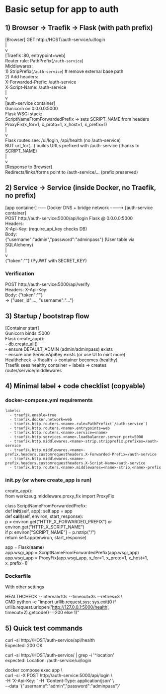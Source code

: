 # Basic setup for app to auth

## 1) Browser → Traefik → Flask (with path prefix)

[Browser]
  GET http://HOST/auth-service/ui/login  
      |  
      v  
[Traefik :80, entrypoint=web]  
  Router rule: PathPrefix(`/auth-service`)  
  Middlewares:  
    1) StripPrefix(`/auth-service`)        # remove external base path  
    2) Add headers:  
         X-Forwarded-Prefix: /auth-service  
         X-Script-Name:     /auth-service  
      |  
      v  
[auth-service container]  
  Gunicorn on 0.0.0.0:5000  
  Flask WSGI stack:  
    ScriptNameFromForwardedPrefix -> sets SCRIPT_NAME from headers  
    ProxyFix(x_for=1, x_proto=1, x_host=1, x_prefix=1)  
      |  
      v  
  Flask routes see: /ui/login, /api/health (no /auth-service)  
  BUT url_for(...) builds URLs prefixed with /auth-service (thanks to SCRIPT_NAME)  
      |  
      v  
[Response to Browser]  
  Redirects/links/forms point to /auth-service/... (prefix preserved)  

## 2) Service → Service (inside Docker, no Traefik, no prefix)  

[app container]  ---- Docker DNS + bridge network ---->  [auth-service container]  
  POST http://auth-service:5000/api/login                    Flask @ 0.0.0.0:5000  
    Headers:  
      X-Api-Key: <service key>                          (require_api_key checks DB)  
    Body:  
      {"username":"admin","password":"adminpass"}       (User table via SQLAlchemy)  
         |  
         v  
      {"token":"<jwt>"}                                 (PyJWT with SECRET_KEY)  

  ### Verification  
  POST http://auth-service:5000/api/verify  
    Headers: X-Api-Key: <service key>  
    Body: {"token":"<jwt>"}  
    -> {"user_id":..., "username":"..."}  

## 3) Startup / bootstrap flow  

[Container start]  
  Gunicorn binds :5000  
  Flask create_app():  
    - db.create_all()  
    - ensure DEFAULT_ADMIN (admin/adminpass) exists  
    - ensure one ServiceApiKey exists (or use UI to mint more)  
  Healthcheck -> /health -> container becomes (healthy)  
  Traefik sees healthy container + labels -> creates router/service/middlewares  

## 4) Minimal label + code checklist (copyable)  

### docker-compose.yml requirements  
    labels:  
      - traefik.enable=true  
      - traefik.docker.network=web  
      - traefik.http.routers.<name>.rule=PathPrefix(`/auth-service`)  
      - traefik.http.routers.<name>.entrypoints=web  
      - traefik.http.routers.<name>.service=<name>  
      - traefik.http.services.<name>.loadbalancer.server.port=5000  
      - traefik.http.middlewares.<name>-strip.stripprefix.prefixes=/auth-service  
      - traefik.http.middlewares.<name>-prefix.headers.customrequestheaders.X-Forwarded-Prefix=/auth-service  
      - traefik.http.middlewares.<name>-prefix.headers.customrequestheaders.X-Script-Name=/auth-service  
      - traefik.http.routers.<name>.middlewares=<name>-strip,<name>-prefix  

### __init__.py (or where create_app is run)  

create_app():  
from werkzeug.middleware.proxy_fix import ProxyFix  

class ScriptNameFromForwardedPrefix:  
    def __init__(self, app): self.app = app  
    def __call__(self, environ, start_response):  
        p = environ.get("HTTP_X_FORWARDED_PREFIX") or environ.get("HTTP_X_SCRIPT_NAME")  
        if p: environ["SCRIPT_NAME"] = p.rstrip("/")  
        return self.app(environ, start_response)  

app = Flask(__name__)  
app.wsgi_app = ScriptNameFromForwardedPrefix(app.wsgi_app)  
app.wsgi_app = ProxyFix(app.wsgi_app, x_for=1, x_proto=1, x_host=1, x_prefix=1)  

### Dockerfile

With other settings  

HEALTHCHECK --interval=10s --timeout=3s --retries=3 \  
  CMD python -c "import urllib.request,sys; sys.exit(0 if urllib.request.urlopen('http://127.0.0.1:5000/health', timeout=2).getcode()==200 else 1)"  

## 5) Quick test commands

curl -si http://HOST/auth-service/api/health  
Expected: 200 OK  

curl -si http://HOST/auth-service/ | grep -i '^location'  
expected: Location: /auth-service/ui/login  

docker compose exec app \  
  curl -si -X POST http://auth-service:5000/api/login \  
    -H 'X-Api-Key: <key>' -H 'Content-Type: application/json' \  
    --data '{"username":"admin","password":"adminpass"}'  

